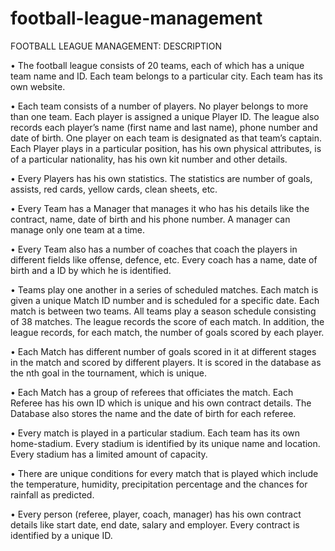 # football-league-management
FOOTBALL LEAGUE MANAGEMENT: DESCRIPTION

• The football league consists of 20 teams, each of which has a unique team name and ID. Each team belongs to a particular city. Each team has its own website.

• Each team consists of a number of players. No player belongs to more than one team. Each player is assigned a unique Player ID. The league also records each player’s name (first name and last name), phone number and date of birth. One player on each team is designated as that team’s captain. Each Player plays in a particular position, has his own physical attributes, is of a particular nationality, has his own kit number and other details.

• Every Players has his own statistics. The statistics are number of goals, assists, red cards, yellow cards, clean sheets, etc.

• Every Team has a Manager that manages it who has his details like the contract, name, date of birth and his phone number. A manager can manage only one team at a time.

• Every Team also has a number of coaches that coach the players in different fields like offense, defence, etc. Every coach has a name, date of birth and a ID by which he is identified.

• Teams play one another in a series of scheduled matches. Each match is given a unique Match ID number and is scheduled for a specific date. Each match is between two teams. All teams play a season schedule consisting of 38 matches. The league records the score of each match. In addition, the league records, for each match, the number of goals scored by each player.

• Each Match has different number of goals scored in it at different stages in the match and scored by different players. It is scored in the database as the nth goal in the tournament, which is unique.

• Each Match has a group of referees that officiates the match. Each Referee has his own ID which is unique and his own contract details. The Database also stores the name and the date of birth for each referee.

• Every match is played in a particular stadium. Each team has its own home-stadium. Every stadium is identified by its unique name and location. Every stadium has a limited amount of capacity.

• There are unique conditions for every match that is played which include the temperature, humidity, precipitation percentage and the chances for rainfall as predicted.

• Every person (referee, player, coach, manager) has his own contract details like start date, end date, salary and employer. Every contract is identified by a unique ID.
